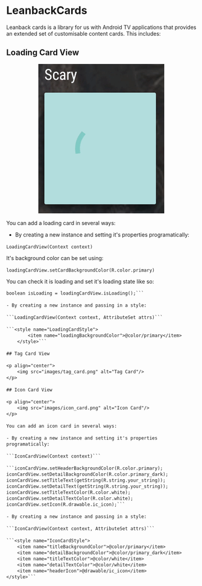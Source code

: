 # LeanbackCards

Leanback cards is a library for us with Android TV applications that provides an extended set of
customisable content cards. This includes:

## Loading Card View

<p align="center">
    <img src="images/loading.gif" alt="Loading Card"/>
</p>

You can add a loading card in several ways:

- By creating a new instance and setting it's properties programatically:

```LoadingCardView(Context context)```

It's background color can be set using:

```loadingCardView.setCardBackgroundColor(R.color.primary)```

You can check it is loading and set it's loading state like so:

```loadingCardView.setLoading(true);
boolean isLoading = loadingCardView.isLoading();```

- By creating a new instance and passing in a style:

```LoadingCardView(Context context, AttributeSet attrs)```

```<style name="LoadingCardStyle">
        <item name="loadingBackgroundColor">@color/primary</item>
    </style>```

## Tag Card View

<p align="center">
    <img src="images/tag_card.png" alt="Tag Card"/>
</p>

## Icon Card View

<p align="center">
    <img src="images/icon_card.png" alt="Icon Card"/>
</p>

You can add an icon card in several ways:

- By creating a new instance and setting it's properties programatically:

```IconCardView(Context context)```

```iconCardView.setHeaderBackgroundColor(R.color.primary);
iconCardView.setDetailBackgroundColor(R.color.primary_dark);
iconCardView.setTitleText(getString(R.string.your_string));
iconCardView.setDetailText(getString(R.string.your_string));
iconCardView.setTitleTextColor(R.color.white);
iconCardView.setDetailTextColor(R.color.white);
iconCardView.setIcon(R.drawable.ic_icon);```

- By creating a new instance and passing in a style:

```IconCardView(Context context, AttributeSet attrs)```

```<style name="IconCardStyle">
    <item name="titleBackgroundColor">@color/primary</item>
    <item name="detailBackgroundColor">@color/primary_dark</item>
    <item name="titleTextColor">@color/white</item>
    <item name="detailTextColor">@color/white</item>
    <item name="headerIcon">@drawable/ic_icon</item>
</style>```